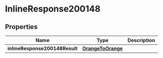 # InlineResponse200148

## Properties
Name | Type | Description | Notes
------------ | ------------- | ------------- | -------------
**inlineResponse200148Result** | [**OrangeToOrange**](OrangeToOrange.md) |  |  [optional]
